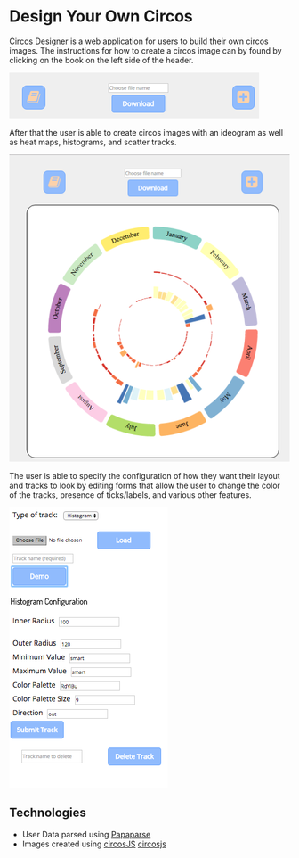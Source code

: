 # Design Your Own Circos

[Circos Designer][circos] is a web application for users to build their own circos images. The instructions for how to create a circos image can by found by clicking on the book on the left side of the header. 

![header][toggle]

After that the user is able to create circos images with an ideogram as well as heat maps, histograms, and scatter tracks.

![Circos_image][circos_image]

The user is able to specify the configuration of how they want their layout and tracks to look by editing forms that allow the user to change the color of the tracks, presence of ticks/labels, and various other features.

![Forms][forms]

## Technologies

- User Data parsed using [Papaparse][papa]
- Images created using [circosJS] [circosjs]



[circos]: https://jdgronewold.github.io/Circos_project/
[toggle]: ./docs/toggle.png
[circos_image]: ./docs/circos.png
[forms]: ./docs/form.png
[papa]: http://papaparse.com/
[circosjs]: https://www.gitbook.com/book/nicgirault/circosjs/details
